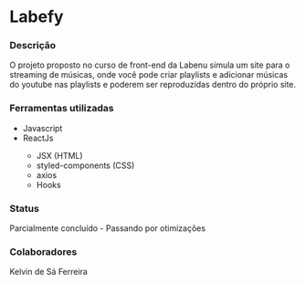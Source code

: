 <h1>Labefy</h1>

<h3>Descrição</h3>
<p>O projeto proposto no curso de front-end da Labenu simula um site para o streaming de músicas, onde você pode criar playlists e adicionar músicas do youtube nas playlists e poderem ser reproduzidas dentro do próprio site.</p>

<h3>Ferramentas utilizadas</h3>
<ul>
  <li>Javascript</li>
  <li>ReactJs</li>
  <ul>
    <li>JSX (HTML)</li>
    <li>styled-components (CSS)</li>
    <li>axios</li>
    <li>Hooks</li>
  </ul>
</ul>

<h3>Status</h3>
<p>Parcialmente concluído - Passando por otimizações</p>

<h3>Colaboradores</h3>
<p>Kelvin de Sá Ferreira</p>
